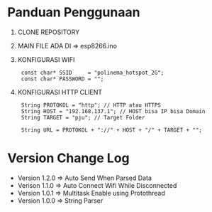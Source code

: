 # Panduan Penggunaan

1. CLONE REPOSITORY
2. MAIN FILE ADA DI => esp8266.ino 
3. KONFIGURASI WIFI

        const char* SSID     = "polinema_hotspot_2G";
        const char* PASSWORD = "";

4. KONFIGURASI HTTP CLIENT 

        String PROTOKOL = "http"; // HTTP atau HTTPS
        String HOST = "192.168.137.1"; // HOST bisa IP bisa Domain
        String TARGET = "pju"; // Target Folder
        
        String URL = PROTOKOL + "://" + HOST + "/" + TARGET + "";


# Version Change Log

- Version 1.2.0 => Auto Send When Parsed Data
- Verison 1.1.0 => Auto Connect Wifi While Disconnected
- Version 1.0.1 => Multitask Enable using Protothread
- Version 1.0.0 => String Parser 
